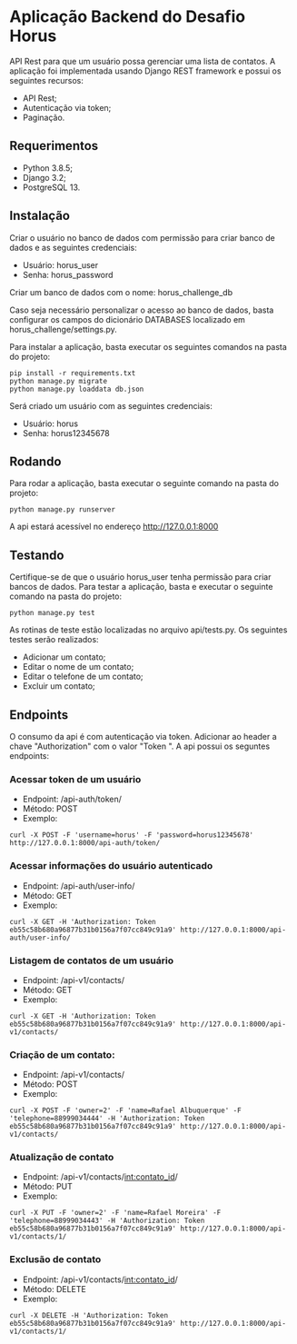 # Aplicação Backend do Desafio Horus
API Rest para que um usuário possa gerenciar uma lista de contatos. A aplicação foi implementada usando Django REST framework e possui os seguintes recursos:
- API Rest;
- Autenticação via token;
- Paginação.

## Requerimentos
 - Python 3.8.5;
 - Django 3.2;
 - PostgreSQL 13.

## Instalação
Criar o usuário no banco de dados com permissão para criar banco de dados e as seguintes credenciais:
- Usuário: horus_user
- Senha: horus_password

Criar um banco de dados com o nome: horus_challenge_db

Caso seja necessário personalizar o acesso ao banco de dados, basta configurar os campos do dicionário DATABASES localizado em horus_challenge/settings.py.

Para instalar a aplicação, basta executar os seguintes comandos na pasta do projeto:
```
pip install -r requirements.txt
python manage.py migrate
python manage.py loaddata db.json
```
Será criado um usuário com as seguintes credenciais:
- Usuário: horus
- Senha: horus12345678

## Rodando
Para rodar a aplicação, basta executar o seguinte comando na pasta do projeto:
```
python manage.py runserver
```

A api estará acessível no endereço http://127.0.0.1:8000

## Testando
Certifique-se de que o usuário horus_user tenha permissão para criar bancos de dados. Para testar a aplicação,  basta e executar o seguinte comando na pasta do projeto:
```
python manage.py test
```
As rotinas de teste estão localizadas no arquivo api/tests.py. Os seguintes testes serão realizados:
- Adicionar um contato;
- Editar o nome de um contato;
- Editar o telefone de um contato;
- Excluir um contato;

## Endpoints
O consumo da api é com autenticação via token. Adicionar ao header a chave "Authorization" com o valor "Token <token>".
A api possui os seguntes endpoints:
### Acessar token de um usuário
- Endpoint: /api-auth/token/
- Método: POST
- Exemplo:
```
curl -X POST -F 'username=horus' -F 'password=horus12345678' http://127.0.0.1:8000/api-auth/token/
```
### Acessar informações do usuário autenticado
- Endpoint: /api-auth/user-info/
- Método: GET
- Exemplo:
```
curl -X GET -H 'Authorization: Token eb55c58b680a96877b31b0156a7f07cc849c91a9' http://127.0.0.1:8000/api-auth/user-info/
```
### Listagem de contatos de um usuário
- Endpoint: /api-v1/contacts/
- Método: GET
- Exemplo:
```
curl -X GET -H 'Authorization: Token eb55c58b680a96877b31b0156a7f07cc849c91a9' http://127.0.0.1:8000/api-v1/contacts/
```
### Criação de um contato:
- Endpoint: /api-v1/contacts/
- Método: POST
- Exemplo:
```
curl -X POST -F 'owner=2' -F 'name=Rafael Albuquerque' -F 'telephone=88999034444' -H 'Authorization: Token eb55c58b680a96877b31b0156a7f07cc849c91a9' http://127.0.0.1:8000/api-v1/contacts/
```
### Atualização de contato
- Endpoint: /api-v1/contacts/<int:contato_id>/
- Método: PUT
- Exemplo:
```
curl -X PUT -F 'owner=2' -F 'name=Rafael Moreira' -F 'telephone=88999034443' -H 'Authorization: Token eb55c58b680a96877b31b0156a7f07cc849c91a9' http://127.0.0.1:8000/api-v1/contacts/1/
```
### Exclusão de contato
- Endpoint: /api-v1/contacts/<int:contato_id>/
- Método: DELETE
- Exemplo:
```
curl -X DELETE -H 'Authorization: Token eb55c58b680a96877b31b0156a7f07cc849c91a9' http://127.0.0.1:8000/api-v1/contacts/1/
```
